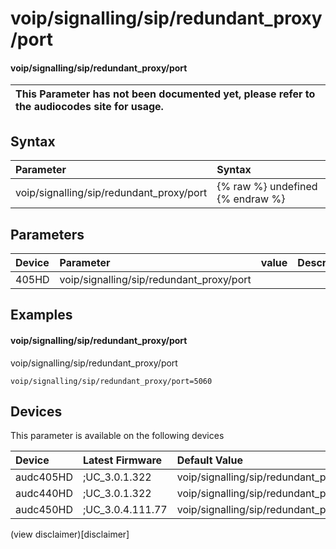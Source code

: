 ﻿---
description: voip/signalling/sip/redundant_proxy/port
search: false
---

# voip/signalling/sip/redundant_proxy/port

#### voip/signalling/sip/redundant_proxy/port


| This Parameter has not been documented yet, please refer to the audiocodes site for usage.  |
| :--- |

## Syntax
| Parameter | Syntax |
| :--- | :--- |
|voip/signalling/sip/redundant_proxy/port | {% raw %} undefined {% endraw %} |

## Parameters
|Device|Parameter|value|Description|
|:---|:---|:---|:---|
| 405HD | voip/signalling/sip/redundant_proxy/port |  |  |

## Examples
#### voip/signalling/sip/redundant_proxy/port

voip/signalling/sip/redundant_proxy/port

```
voip/signalling/sip/redundant_proxy/port=5060
```

## Devices
This parameter is available on the following devices

| Device | Latest Firmware | Default Value |
|:---|:---|:---|
| audc405HD | ;UC_3.0.1.322 | voip/signalling/sip/redundant_proxy/port=5060 
| audc440HD | ;UC_3.0.1.322 | voip/signalling/sip/redundant_proxy/port=5060 
| audc450HD | ;UC_3.0.4.111.77 | voip/signalling/sip/redundant_proxy/port=5060 

(view disclaimer)[disclaimer]
